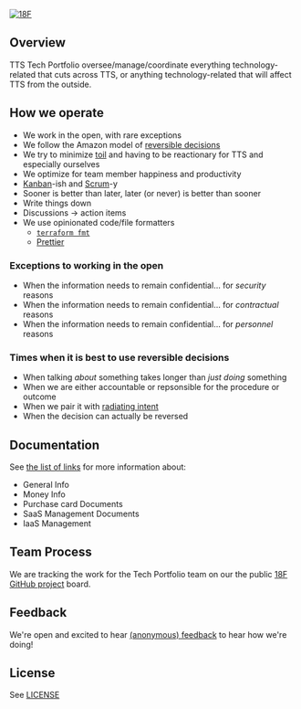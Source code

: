 [![18F](https://circleci.com/gh/18F/tts-tech-portfolio.svg?style=svg)](https://app.circleci.com/pipelines/github/18F/tts-tech-portfolio)

## Overview

TTS Tech Portfolio oversee/manage/coordinate everything technology-related that cuts across TTS, or anything technology-related that will affect TTS from the outside.

## How we operate

- We work in the open, with rare exceptions
- We follow the Amazon model of [reversible decisions](https://fs.blog/2018/04/reversible-irreversible-decisions/)
- We try to minimize [toil](https://landing.google.com/sre/sre-book/chapters/eliminating-toil/) and having to be reactionary for TTS and especially ourselves
- We optimize for team member happiness and productivity
- [Kanban](https://drive.google.com/file/d/0B0Qfvc1P_XBFVk5rM2tGcDBoUjQ/view)-ish and [Scrum](https://www.scrum.org/resources/what-is-scrum)-y
- Sooner is better than later, later (or never) is better than sooner
- Write things down
- Discussions → action items
- We use opinionated code/file formatters
  - [`terraform fmt`](https://www.terraform.io/docs/commands/fmt.html)
  - [Prettier](https://prettier.io/)

### Exceptions to working in the open

- When the information needs to remain confidential... for _security_ reasons
- When the information needs to remain confidential... for _contractual_ reasons
- When the information needs to remain confidential... for _personnel_ reasons

### Times when it is best to use reversible decisions

- When talking _about_ something takes longer than _just doing_ something
- When we are either accountable or repsonsible for the procedure or outcome
- When we pair it with [radiating intent](https://medium.com/@ElizAyer/dont-ask-forgiveness-radiate-intent-d36fd22393a3)
- When the decision can actually be reversed

## Documentation

See [the list of links](links.md) for more information about:

- General Info
- Money Info
- Purchase card Documents
- SaaS Management Documents
- IaaS Management

## Team Process

We are tracking the work for the Tech Portfolio team on our the public [18F GitHub project](https://github.com/orgs/18F/projects/11?fullscreen=true) board.

## Feedback

We're open and excited to hear [(anonymous) feedback](https://docs.google.com/forms/d/1Z9ozErUeMW2mmo4VW-0wfYXD7GllbvCuuZ9AVNAyS_s/edit) to hear how we're doing!

## License

See [LICENSE](LICENSE.md)
